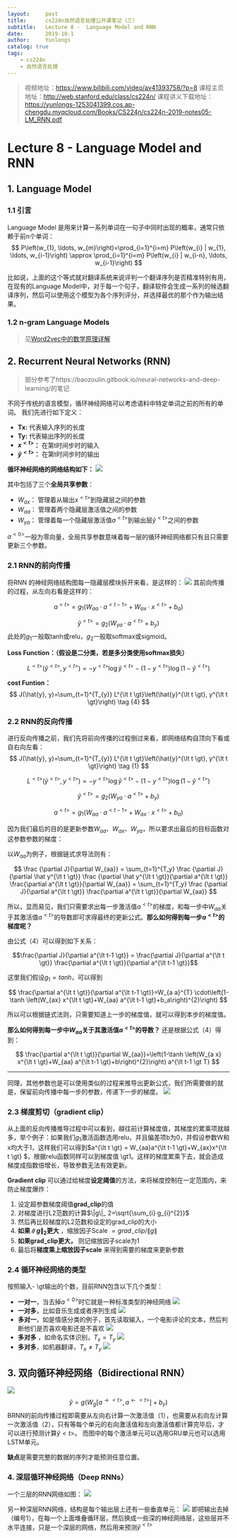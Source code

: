 ```yaml
---
layout:     post
title:      cs224n自然语言处理公开课笔记（三）
subtitle:   Lecture 8 -  Language Model and RNN
date:       2019-10-1
author:     Yunlongs
catalog: true
tags:
    - cs224n
    - 自然语言处理
---
```


>视频地址：https://www.bilibili.com/video/av41393758/?p=8
课程主页地址：http://web.stanford.edu/class/cs224n/
课程讲义下载地址：https://yunlongs-1253041399.cos.ap-chengdu.myqcloud.com/Books/CS224n/cs224n-2019-notes05-LM_RNN.pdf

# Lecture 8 -  Language Model and RNN

## 1. Language Model

### 1.1 引言
Language Model 是用来计算一系列单词在一句子中同时出现的概率，通常只依赖于前n个单词：
$$
P\left(w_{1}, \ldots, w_{m}\right)=\prod_{i=1}^{i=m} P\left(w_{i} | w_{1}, \ldots, w_{i-1}\right) \approx \prod_{i=1}^{i=m} P\left(w_{i} | w_{i-n}, \ldots, w_{i-1}\right)
$$

比如说，上面的这个等式就对翻译系统来说评判一个翻译序列是否精准特别有用，在现有的Language Model中，对于每一个句子，翻译软件会生成一系列的候选翻译序列，然后可以使用这个模型为各个序列评分，并选择最优的那个作为输出结果。

### 1.2 n-gram Language Models

>见[Word2vec中的数学原理详解](https://yunlongs.cn/2019/01/16/Word2vec中的数学原理详解/)


## 2. Recurrent Neural Networks (RNN)
>部分参考了https://baozoulin.gitbook.io/neural-networks-and-deep-learning/的笔记

不同于传统的语言模型，循环神经网络可以考虑语料中特定单词之前的所有的单词。
我们先进行如下定义：
- **Tx:** 代表输入序列的长度
- **Ty:** 代表输出序列的长度
- **$x^{\lt t \gt}$：** 在第t时间步时的输入
- **$\hat y^{\lt t \gt}$：** 在第t时间步时的输出

**循环神经网络的网络结构如下：** 
![](https://yunlongs-1253041399.cos.ap-chengdu.myqcloud.com/image/Stanford/21.png)

其中包括了三个**全局共享参数**：
- $W_{ax}$： 管理着从输出$x^{\lt t \gt}$到隐藏层之间的参数
- $W_{aa}$： 管理着两个隐藏层激活值之间的参数
- $W_{ya}$： 管理着每一个隐藏层激活值$a^{\lt t \gt}$到输出层$\hat y^{\lt t \gt}$之间的参数

$a^{\lt 0 \gt}$一般为零向量，全局共享参数意味着每一层的循环神经网络都只有且只需要更新三个参数。

### 2.1 RNN的前向传播
将RNN 的神经网络结构图每一隐藏层模块拆开来看，是这样的：
![](https://yunlongs-1253041399.cos.ap-chengdu.myqcloud.com/image/Stanford/22.png)
其前向传播的过程，从左向右看是这样的：

$$
a^{\lt t \gt}=g_1\left(W_{a a} \cdot a^{\lt t-1 \gt}+W_{a x} \cdot x^{\lt t \gt}+b_{a}\right) \tag {1}
$$

$$
\hat{y}^{\lt t \gt}=g_2\left(W_{y a} \cdot a^{\lt t \gt}+b_{y}\right) \tag {2}
$$
此处的$g_1$一般取tanh或relu，$g_2$一般取softmax或sigmoid。

**Loss Function：（假设是二分类，若是多分类使用softmax损失）**

$$
L^{\lt t \gt}\left(\hat{y}^{\lt t \gt}, y^{\lt t \gt}\right)=-y^{\lt t \gt} \log \hat{y}^{\lt t \gt}-\left(1-y^{\lt t \gt}\right) \log \left(1-\hat{y}^{\lt t \gt}\right) \tag {3}
$$

**cost Funtion：**
$$
J(\hat{y}, y)=\sum_{t=1}^{T_{y}} L^{\lt t \gt}\left(\hat{y}^{\lt t \gt}, y^{\lt t \gt}\right) \tag {4}
$$

### 2.2 RNN的反向传播

进行反向传播之前，我们先将前向传播的过程倒过来看，即网络结构自顶向下看或自右向左看：
$$
J(\hat{y}, y)=\sum_{t=1}^{T_{y}} L^{\lt t \gt}\left(\hat{y}^{\lt t \gt}, y^{\lt t \gt}\right) \tag {1}
$$

$$
L^{\lt t \gt}\left(\hat{y}^{\lt t \gt}, y^{\lt t \gt}\right)=-y^{\lt t \gt} \log \hat{y}^{\lt t \gt}-\left(1-y^{\lt t \gt}\right) \log \left(1-\hat{y}^{\lt t \gt}\right) \tag {2}
$$

$$
\hat{y}^{\lt t \gt}=g_2\left(W_{y a} \cdot a^{\lt t \gt}+b_{y}\right) \tag {3}
$$

$$
a^{\lt t \gt}=g_1\left(W_{a a} \cdot a^{\lt t-1 \gt}+W_{a x} \cdot x^{\lt t \gt}+b_{a}\right) \tag {4}
$$


因为我们最后的目的是更新参数$W_{aa}、W_{ax} 、W_{ya}$，所以要求出最后的目标函数对这参数参数的梯度：

以$W_{aa}$为例子，根据链式求导法则有：

$$
\frac {\partial J}{\partial W_{aa}} = \sum_{t=1}^{T_y} \frac {\partial J}{\partial \hat y^{\lt t \gt}} \frac {\partial \hat y^{\lt t \gt}}{\partial a^{\lt t \gt}} \frac{\partial a^{\lt t \gt}}{\partial W_{aa}} = \sum_{t=1}^{T_y} \frac {\partial J}{\partial a^{\lt t \gt}} \frac{\partial a^{\lt t \gt}}{\partial W_{aa}}
$$

所以，显而易见，我们只需要求出每一步激活值$a^{\lt t \gt}$的梯度，和每一步中$W_{aa}$关于其激活值$a^{\lt t \gt}$的导数即可求得最终的更新公式。**那么如何得到每一步$a^{\lt t \gt}$的梯度呢？**

由公式（4）可以得到如下关系：

$$\frac{\partial J}{\partial a^{\lt t-1 \gt}} = \frac{\partial J}{\partial a^{\lt t \gt}} \frac{\partial a^{\lt t \gt}}{\partial a^{\lt t-1 \gt}}$$

这里我们假设$g_1=tanh$，可以得到

$$
\frac{\partial a^{\lt t \gt}}{\partial a^{\lt t-1 \gt}}=W_{a a}^{T} \cdot\left(1-\tanh \left(W_{ax} x^{\lt t \gt}+W_{aa} a^{\lt t-1 \gt}+b_a\right)^{2}\right)
$$

所以可以根据链式法则，只需要知道上一步的梯度值，就可以得到本步的梯度值。

**那么如何得到每一步中$W_{aa}$关于其激活值$a^{\lt t \gt}$的导数？**
还是根据公式（4）得到：

$$
\frac{\partial a^{\lt t \gt}}{\partial W_{aa}}=\left(1-\tanh \left(W_{a x} x^{\lt t \gt}+W_{aa} a^{\lt t-1 \gt}+b\right)^{2}\right) a^{\lt t-1 \gt T}
$$


----
同理，其他参数也是可以使用类似的过程来推导出更新公式，我们所需要做的就是，保留前向传播中每一步的参数，传递下一步的梯度。
![](https://yunlongs-1253041399.cos.ap-chengdu.myqcloud.com/image/Stanford/23.png)

### 2.3 梯度剪切（gradient clip）

从上面的反向传播推导过程中可以看到，越往前计算梯度值，其梯度的累乘项就越多，举个例子：如果我们$g_1$激活函数选用relu，并且偏差项b为0，并假设参数W和x均大于1，这样我们可以得到$a^{\lt t \gt} = W_{aa}a^{\lt t-1 \gt}+W_{ax}x^{\lt t \gt} $，根据relu函数同样可以到梯度值 \gt1。这样的梯度累乘下去，就会造成梯度成指数倍增长，导致参数无法有效更新。

**Gradient clip** 可以通过给梯度**设定阈值**的方法，来将梯度控制在一定范围内，来防止梯度爆炸：
1. 设定超参数梯度阈值**grad_clip**的值
2. 对梯度进行L2范数的计算$\|g\|_ 2=\sqrt{\sum_{i} g_{i}^{2}}$
3. 然后再比较梯度的L2范数和设定的grad_clip的大小
4. **如果$\|g\|_ {2}$更大** ，缩放因子Scale $=g r a d_{-} c l i p /\|g\|$
5. **如果grad_clip更大，** 则记缩放因子scale为1
6. 最后将**梯度乘上缩放因子scale** 来得到需要的梯度来更新参数


### 2.4 循环神经网络的类型

按照输入- \gt输出的个数，目前RNN包含以下几个类型：

- **一对一**，当去掉$a^{\lt 0 \gt}$时它就是一种标准类型的神经网络
![](https://yunlongs-1253041399.cos.ap-chengdu.myqcloud.com/image/Stanford/24.png)
- **一对多**，比如音乐生成或者序列生成
![](https://yunlongs-1253041399.cos.ap-chengdu.myqcloud.com/image/Stanford/25.png)
- **多对一**，如是情感分类的例子，首先读取输入，一个电影评论的文本，然后判断他们是否喜欢电影还是不喜欢
![](https://yunlongs-1253041399.cos.ap-chengdu.myqcloud.com/image/Stanford/26.png)
- **多对多** ，如命名实体识别，$T_{x}=T_{y}$
![](https://yunlongs-1253041399.cos.ap-chengdu.myqcloud.com/image/Stanford/27.png)
- **多对多**，如机器翻译，$T_{x} \neq T_{y}$
![](https://yunlongs-1253041399.cos.ap-chengdu.myqcloud.com/image/Stanford/28.png)

## 3. 双向循环神经网络（Bidirectional RNN）
![](https://yunlongs-1253041399.cos.ap-chengdu.myqcloud.com/image/Stanford/31.png)
$$
\hat{y}=g\left(W_{g}\left[a^{\rightarrow\lt t \gt}, a^{\leftarrow\lt t \gt}\right]+b_{y}\right)
$$
BRNN的前向传播过程即需要从左向右计算一次激活值（1），也需要从右向左计算一次激活值（2），只有等每个单元的右向激活值和左向激活值都计算完毕后，才可以进行预测计算$\hat y{\lt t \gt}$。
而图中的每个激活单元可以选用GRU单元也可以选用LSTM单元。

**缺点**是需要完整的数据的序列才能预测任意位置。



### 4. 深层循环神经网络（Deep RNNs）
一个三层的RNN网络如图：
![](https://yunlongs-1253041399.cos.ap-chengdu.myqcloud.com/image/Stanford/32.png)

另一种深层RNN网络，结构是每个输出层上还有一些垂直单元：
![](https://yunlongs-1253041399.cos.ap-chengdu.myqcloud.com/image/Stanford/33.png)
即把输出去掉（编号1），在每一个上面堆叠循环层，然后换成一些深的神经网络层，这些层并不水平连接，只是一个深层的网络，然后用来预测$\hat y^{\lt t \gt}$